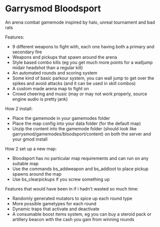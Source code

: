 # Garrysmod Bloodsport #

An arena combat gamemode inspired by halo, unreal tournament and bad rats

Features:
- 9 different weapons to fight with, each one having both a primary and secondary fire
- Weapons and pickups that spawn around the arena
- Style based combo kills (eg you get much more points for a walljump midair headshot than a regular kill)
- An automated rounds and scoring system
- Some kind of basic parkour system, you can wall jump to get over the spikes and avoid attacks (and it can be used in skill combos)
- A custom made arena map to fight on
- Crowd cheering and music (may or may not work properly, source engine audio is pretty jank)

How 2 install:
- Place the gamemode in your gamemodes folder
- Place the map config into your data folder (for the default map)
- Unzip the content into the gamemode folder (should look like garrysmod/gamemodes/bloodsport/content) on both the server and your gmod install

How 2 set up a new map:
- Bloodsport has no particular map requirements and can run on any suitable map
- Use the commands bs_addweapon and bs_addloot to place pickup spawns around the map
- Use bs_clearpickups if you screw something up

Features that would have been in if i hadn't wasted so much time:
- Randomly generated mutators to spice up each round type
- More possible gametypes for each round
- Dynamic traps that activate and deactivate
- A consumable boost items system, eg you can buy a steroid pack or artillery beacon with the cash you gain from winning rounds

